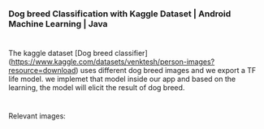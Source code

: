 ### Dog breed Classification with Kaggle Dataset | Android Machine Learning | Java

#

The kaggle dataset [Dog breed classifier] (https://www.kaggle.com/datasets/venktesh/person-images?resource=download) uses different dog breed images and we export a TF life model. we implemet that model inside our app
and based on the learning, the model will elicit the result of dog breed.

#
Relevant images:
